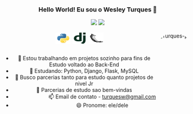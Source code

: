 <span align="center">
  
### Hello World! Eu sou o Wesley Turques 👋

<div align="center">
  <img height="180em" src="https://github-readme-stats.vercel.app/api?username=turques&show_icons=true&theme=dark&include_all_commits=true&count_private=true"/>
  <img height="180em" src="https://github-readme-stats.vercel.app/api/top-langs/?username=turques&layout=compact&langs_count=7&theme=dark"/>
<div style="display: inline_block"><br>
  <img align="center" alt="Turques-Python" height="30" width="40" src="https://raw.githubusercontent.com/devicons/devicon/master/icons/python/python-original.svg">
  <img align="center" alt="Turques-Django" height="30" width="40" src="https://raw.githubusercontent.com/devicons/devicon/master/icons/django/django-plain.svg">
  <img align="center" alt="Turques-Flask" height="30" width="40" src="https://raw.githubusercontent.com/devicons/devicon/master/icons/flask/flask-original.svg">
  <img align="right" alt="Turques-pic" height="150" style="border-radius:50px;" src="https://media.discordapp.net/attachments/639956127056134178/890373478988013628/Publicacoes_Instagram_1_1.png?width=676&height=676">
</div>
</div>

  ##
  
- 🔭 Estou trabalhando em projetos sozinho para fins de Estudo voltado ao Back-End
- 🌱 Estudando: Python, Django, Flask, MySQL
- 👯 Busco parcerias tanto para estudo quanto projetos de nivel Jr
- 🤔 Parcerias de estudo sao bem-vindas
- 📫 Email de contato - turquesw@gmail.com
- 😄 Pronome: ele/dele
